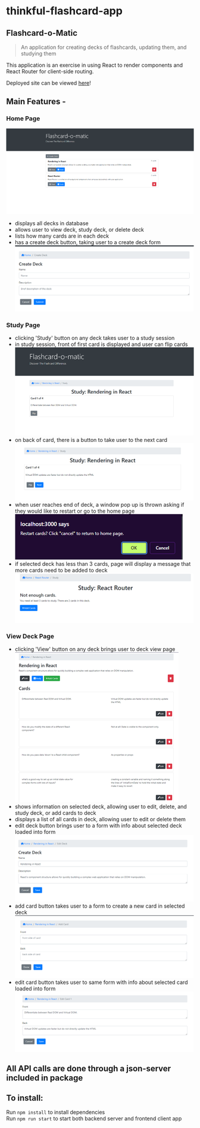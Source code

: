 # thinkful-flashcard-app

## Flashcard-o-Matic

> An application for creating decks of flashcards, updating them, and studying them

This application is an exercise in using React to render components and React Router for client-side routing.

Deployed site can be viewed [here](https://thinkful-flashcard-app-fhma.onrender.com)!

## Main Features -

### Home Page
![](/screenshots/home-page/home-page.png)

- displays all decks in database
- allows user to view deck, study deck, or delete deck
- lists how many cards are in each deck
- has a create deck button, taking user to a create deck form
  ![](/screenshots/deck-add-screen/deck-add-screen.png)

### Study Page

- clicking 'Study' button on any deck takes user to a study session
- in study session, front of first card is displayed and user can flip cards
  ![](/screenshots/study-page/study-page-front-side.png)
- on back of card, there is a button to take user to the next card
  ![](/screenshots/study-page/study-page-back-side.png)
- when user reaches end of deck, a window pop up is thrown asking if they would like to restart or go to the home page
  ![](/screenshots/study-page/study-page-pop-up.png)
- if selected deck has less than 3 cards, page will display a message that more cards need to be added to deck
  ![](/screenshots/study-page/study-page-not-enough-cards.png)

### View Deck Page

- clicking 'View' button on any deck brings user to deck view page
  ![](/screenshots/deck-view-screen/deck-view-screen.png)
- shows information on selected deck, allowing user to edit, delete, and study deck, or add cards to deck
- displays a list of all cards in deck, allowing user to edit or delete them
- edit deck button brings user to a form with info about selected deck loaded into form
  ![](/screenshots/deck-edit-screen/deck-edit-screen.png)
- add card button takes user to a form to create a new card in selected deck
  ![](/screenshots/card-add-screen/card-add-screen.png)
- edit card button takes user to same form with info about selected card loaded into form
  ![](/screenshots/card-edit-screen/card-edit-screen.png)

## All API calls are done through a json-server included in package

## To install:

Run `npm install` to install dependencies  
Run `npm run start` to start both backend server and frontend client app
